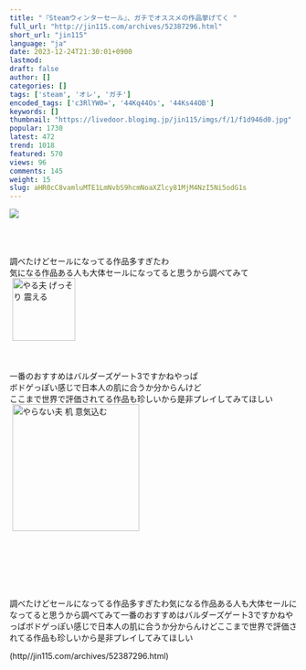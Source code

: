 ```yaml
---
title: "『Steamウィンターセール』、ガチでオススメの作品挙げてく "
full_url: "http://jin115.com/archives/52387296.html"
short_url: "jin115"
language: "ja"
date: 2023-12-24T21:30:01+0900
lastmod: 
draft: false
author: []
categories: []
tags: ['steam', 'オレ', 'ガチ']
encoded_tags: ['c3RlYW0=', '44Kq44Os', '44Ks44OB']
keywords: []
thumbnail: "https://livedoor.blogimg.jp/jin115/imgs/f/1/f1d946d0.jpg"
popular: 1730
latest: 472
trend: 1018
featured: 570
views: 96
comments: 145
weight: 15
slug: aHR0cC8vamluMTE1LmNvbS9hcmNoaXZlcy81MjM4NzI5Ni5odG1s
---
```


![](https://livedoor.blogimg.jp/jin115/imgs/f/1/f1d946d0.jpg)

<div><a name='more'></a> <br> <br> <br> 調べたけどセールになってる作品多すぎたわ<br> 気になる作品ある人も大体セールになってると思うから調べてみて<br> <img src='https//livedoor.blogimg.jp/jin115/imgs/8/6/86c4484b.gif' alt='やる夫 げっそり 震える' width='110' border='0' hspace='5' class='pict'><br> <br> <br> <br> 一番のおすすめはバルダーズゲート3ですかねやっぱ<br> ボドゲっぽい感じで日本人の肌に合うか分からんけど<br> ここまで世界で評価されてる作品も珍しいから是非プレイしてみてほしい<br> <img src='https//livedoor.blogimg.jp/jin115/imgs/5/7/57e6ea90.gif' alt='やらない夫 机 意気込む' width='222' border='0' hspace='5' class='pict'><br> <br> <br> <br> <br> <br> <br> <p>調べたけどセールになってる作品多すぎたわ気になる作品ある人も大体セールになってると思うから調べてみて一番のおすすめはバルダーズゲート3ですかねやっぱボドゲっぽい感じで日本人の肌に合うか分からんけどここまで世界で評価されてる作品も珍しいから是非プレイしてみてほしい</p></div>

(http//jin115.com/archives/52387296.html)
